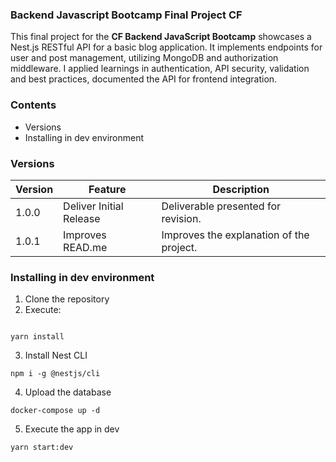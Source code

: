 ### **Backend Javascript Bootcamp Final Project CF**


This final project for the **CF Backend JavaScript Bootcamp** showcases a Nest.js RESTful API for a basic blog application. It implements endpoints for user and post management, utilizing MongoDB and authorization middleware. I applied learnings in authentication, API security, validation and best practices, documented the API for frontend integration. 

### **Contents**
- Versions
- Installing in dev environment

### **Versions**

| Version |    Feature    | Description |
|---|---|---|
| 1.0.0 | Deliver Initial Release | Deliverable presented for revision. |
| 1.0.1 | Improves READ.me | Improves the explanation of the project. |

### **Installing in dev environment**

1. Clone the repository
2. Execute:
```

yarn install

```
3. Install Nest CLI
```
npm i -g @nestjs/cli
```
4. Upload the database

```
docker-compose up -d
```
5. Execute the app in dev
```
yarn start:dev
```




